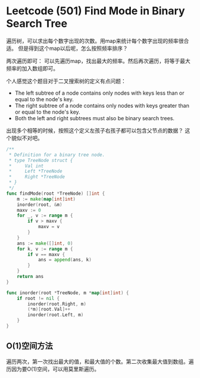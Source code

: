 # Leetcode (501) Find Mode in Binary Search Tree

遍历树，可以求出每个数字出现的次数。用map来统计每个数字出现的频率很合适。
但是得到这个map以后呢，怎么按照频率排序？

两次遍历即可：
可以先遍历map，找出最大的频率。然后再次遍历，将等于最大频率的加入数组即可。

个人感觉这个题目对于二叉搜索树的定义有点问题：
>
- The left subtree of a node contains only nodes with keys less than or equal to the node's key.
- The right subtree of a node contains only nodes with keys greater than or equal to the node's key.
- Both the left and right subtrees must also be binary search trees.

出现多个相等的时候，按照这个定义左孩子右孩子都可以包含父节点的数据？
这个貌似不对吧。

```go
/**
 * Definition for a binary tree node.
 * type TreeNode struct {
 *     Val int
 *     Left *TreeNode
 *     Right *TreeNode
 * }
 */
func findMode(root *TreeNode) []int {
    m := make(map[int]int)
    inorder(root, &m)
    maxv := 0
    for _, v := range m {
        if v > maxv {
            maxv = v
        }
    }
    ans := make([]int, 0)
    for k, v := range m {
        if v == maxv {
            ans = append(ans, k)
        }
    }
    return ans
}

func inorder(root *TreeNode, m *map[int]int) {
    if root != nil {
        inorder(root.Right, m)
        (*m)[root.Val]++
        inorder(root.Left, m)
    }
}
```

## O(1)空间方法

遍历两次，第一次找出最大的值，和最大值的个数。第二次收集最大值到数组。遍历因为要O(1)空间，可以用莫里斯遍历。
